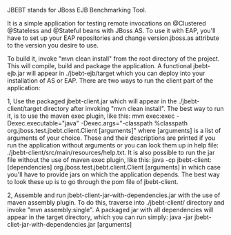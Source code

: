 JBEBT stands for JBoss EJB Benchmarking Tool.

It is a simple application for testing remote invocations on @Clustered @Stateless and @Stateful beans with JBoss AS. To use it with EAP, you'll have to set up your EAP repositories and change version.jboss.as attribute to the version you desire to use.

To build it, invoke "mvn clean install" from the root directory of the project. This will compile, build and package the application. A functional jbebt-ejb.jar will appear in ./jbebt-ejb/target which you can deploy into your installation of AS or EAP. There are two ways to run the client part of the application:

1, Use the packaged jbebt-client.jar which will appear in the ./jbebt-client/target directory after invoking "mvn clean install". The best way to run it, is to use the maven exec plugin, like this:
    mvn exec:exec -Dexec.executable="java" -Dexec.args="-classpath %classpath org.jboss.test.jbebt.client.Client [arguments]"
where [arguments] is a list of arguments of your choice. These and their descriptions are printed if you run the application without arguments or you can look them up in help file: ./jbebt-client/src/main/resources/help.txt. It is also possible to run the jar file without the use of maven exec plugin, like this:
    java -cp jbebt-client:[dependencies] org.jboss.test.jbebt.client.Client [arguments]
in which case you'll have to provide jars on which the application depends. The best way to look these up is to go through the pom file of jbebt-client.

2, Assemble and run jbebt-client-jar-with-dependencies.jar with the use of maven assembly plugin. To do this, traverse into ./jbebt-client/ directory and invoke "mvn assembly:single". A packaged jar with all dependencies will appear in the target directory, which you can run simply:
    java -jar jbebt-cliet-jar-with-dependencies.jar [arguments]